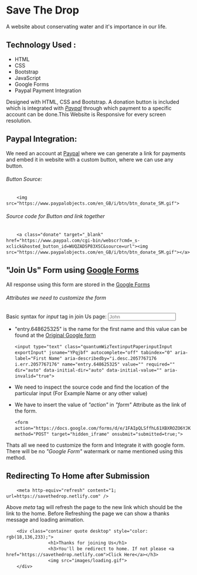 # Save The Drop

A website about conservating water and it's importance in our life.

## Technology Used :
* HTML
* CSS
* Bootstrap
* JavaScript
* Google Forms
* Paypal Payment Integration

Designed with HTML, CSS and Bootstrap. A donation button is included which is integrated with *[Paypal](https://www.paypal.com)* through which payment to a specific account can be done.This Website is Responsive for every screen resolution.

## Paypal Integration:
We need an account at [Paypal](https://paypal.com) where we can generate a link for payments and embed it in website with a custom button, where we can use any button.
###### Button Source:
        <img src="https://www.paypalobjects.com/en_GB/i/btn/btn_donate_SM.gif">

###### Source code for Button and link together
        <a class="donate" target="_blank" href="https://www.paypal.com/cgi-bin/webscr?cmd=_s-xclick&hosted_button_id=WUQZADSP83XSC&source=url"><img src="https://www.paypalobjects.com/en_GB/i/btn/btn_donate_SM.gif"></a>
     
## "Join Us" Form using [Google Forms](https://www.google.com/forms/about/)
All response using this form are stored in the [Google Forms](https://www.google.com/forms/about/) 

###### Attributes we need to customize the form
Basic syntax for *input* tag in join Us page:
        <input type="text" name="entry.648625325" placeholder="John" required>
        
   * "entry.648625325" is the name for the first name  and this value can be found at the [Original Google form](https://docs.google.com/forms/d/e/1FAIpQLSffhL61XBXROZO6YJKoOMKrJfDwyKUbYTLE1dP81j7DamqJGg/viewform)
   
         <input type="text" class="quantumWizTextinputPaperinputInput exportInput" jsname="YPqjbf" autocomplete="off" tabindex="0" aria-label="First Name" aria-describedby="i.desc.2057767176 i.err.2057767176" name="entry.648625325" value="" required="" dir="auto" data-initial-dir="auto" data-initial-value="" aria-invalid="true">
   
   * We need to inspect the source code and find the location of the particular input (For Example Name or any other value)

   * We have to insert the value of *"action"* in *"form"* Attribute as the link of the form.
        
         <form action="https://docs.google.com/forms/d/e/1FAIpQLSffhL61XBXROZO6YJKoOMKrJfDwyKUbYTLE1dP81j7DamqJGg/formResponse" method="POST" target="hidden_iframe" onsubmit="submitted=true;">
         
Thats all we need to customize the form and Integrate it with google form. There will be no *"Google Form"* watermark or name mentioned using this method.

## Redirecting To Home after Submission
        <meta http-equiv="refresh" content="1; url=https://savethedrop.netlify.com" />
Above *meta* tag will refresh the page to the new link which should be the link to the home.
Before Refreshing the page we can show a thanks message and loading animation.
        
        <div class="container quote desktop" style="color: rgb(18,136,233);">
                    <h1>Thanks for joining Us</h1>
                    <h3>You'll be redirect to home. If not please <a href="https://savethedrop.netlify.com">Click Here</a></h3>
                    <img src="images/loading.gif">
        </div>
